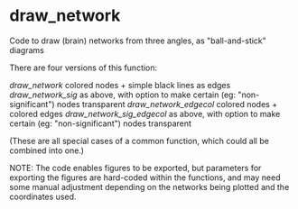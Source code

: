 # draw_network

Code to draw (brain) networks from three angles, as "ball-and-stick" diagrams

There are four versions of this function:

*draw_network*              colored nodes + simple black lines as edges
*draw_network_sig*          as above, with option to make certain (eg: "non-significant") nodes transparent
*draw_network_edgecol*      colored nodes + colored edges
*draw_network_sig_edgecol*  as above, with option to make certain (eg: "non-significant") nodes transparent

(These are all special cases of a common function, which could all be combined into one.)

NOTE: The code enables figures to be exported, but parameters for exporting the figures are hard-coded within the functions, and may need some manual adjustment depending on the networks being plotted and the coordinates used.
